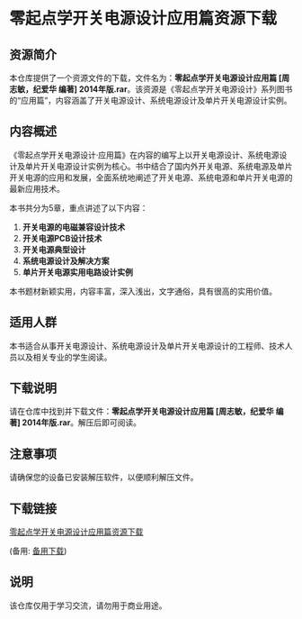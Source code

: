 # 零起点学开关电源设计应用篇资源下载

## 资源简介

本仓库提供了一个资源文件的下载，文件名为：**零起点学开关电源设计应用篇 [周志敏，纪爱华 编著] 2014年版.rar**。该资源是《零起点学开关电源设计》系列图书的“应用篇”，内容涵盖了开关电源设计、系统电源设计及单片开关电源设计实例。

## 内容概述

《零起点学开关电源设计·应用篇》在内容的编写上以开关电源设计、系统电源设计及单片开关电源设计实例为核心。书中结合了国内外开关电源、系统电源及单片开关电源的应用和发展，全面系统地阐述了开关电源、系统电源和单片开关电源的最新应用技术。

本书共分为5章，重点讲述了以下内容：

1. **开关电源的电磁兼容设计技术**
2. **开关电源PCB设计技术**
3. **开关电源典型设计**
4. **系统电源设计及解决方案**
5. **单片开关电源实用电路设计实例**

本书题材新颖实用，内容丰富，深入浅出，文字通俗，具有很高的实用价值。

## 适用人群

本书适合从事开关电源设计、系统电源设计及单片开关电源设计的工程师、技术人员以及相关专业的学生阅读。

## 下载说明

请在仓库中找到并下载文件：**零起点学开关电源设计应用篇 [周志敏，纪爱华 编著] 2014年版.rar**。解压后即可阅读。

## 注意事项

请确保您的设备已安装解压软件，以便顺利解压文件。

## 下载链接
[零起点学开关电源设计应用篇资源下载](https://pan.quark.cn/s/021e39df5f23) 

(备用: [备用下载](https://pan.baidu.com/s/185lz5fP09Kt7rmyjTazcnw?pwd=1234))

## 说明

该仓库仅用于学习交流，请勿用于商业用途。
